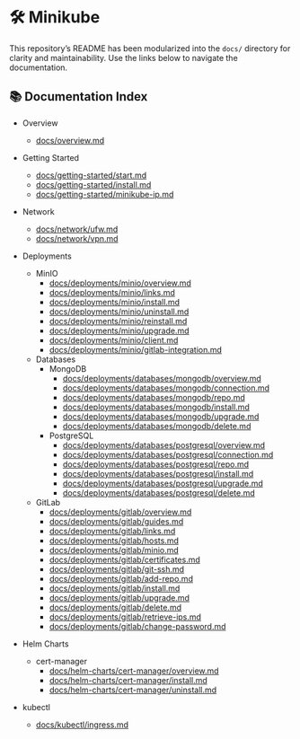 # 🛠️ Minikube

This repository’s README has been modularized into the `docs/` directory for clarity and maintainability. Use the links below to navigate the documentation.

## 📚 Documentation Index

- Overview
  - [docs/overview.md](docs/overview.md)

- Getting Started
  - [docs/getting-started/start.md](docs/getting-started/start.md)
  - [docs/getting-started/install.md](docs/getting-started/install.md)
  - [docs/getting-started/minikube-ip.md](docs/getting-started/minikube-ip.md)

- Network
  - [docs/network/ufw.md](docs/network/ufw.md)
  - [docs/network/vpn.md](docs/network/vpn.md)

- Deployments
  - MinIO
    - [docs/deployments/minio/overview.md](docs/deployments/minio/overview.md)
    - [docs/deployments/minio/links.md](docs/deployments/minio/links.md)
    - [docs/deployments/minio/install.md](docs/deployments/minio/install.md)
    - [docs/deployments/minio/uninstall.md](docs/deployments/minio/uninstall.md)
    - [docs/deployments/minio/reinstall.md](docs/deployments/minio/reinstall.md)
    - [docs/deployments/minio/upgrade.md](docs/deployments/minio/upgrade.md)
    - [docs/deployments/minio/client.md](docs/deployments/minio/client.md)
    - [docs/deployments/minio/gitlab-integration.md](docs/deployments/minio/gitlab-integration.md)
  - Databases
    - MongoDB
      - [docs/deployments/databases/mongodb/overview.md](docs/deployments/databases/mongodb/overview.md)
      - [docs/deployments/databases/mongodb/connection.md](docs/deployments/databases/mongodb/connection.md)
      - [docs/deployments/databases/mongodb/repo.md](docs/deployments/databases/mongodb/repo.md)
      - [docs/deployments/databases/mongodb/install.md](docs/deployments/databases/mongodb/install.md)
      - [docs/deployments/databases/mongodb/upgrade.md](docs/deployments/databases/mongodb/upgrade.md)
      - [docs/deployments/databases/mongodb/delete.md](docs/deployments/databases/mongodb/delete.md)
    - PostgreSQL
      - [docs/deployments/databases/postgresql/overview.md](docs/deployments/databases/postgresql/overview.md)
      - [docs/deployments/databases/postgresql/connection.md](docs/deployments/databases/postgresql/connection.md)
      - [docs/deployments/databases/postgresql/repo.md](docs/deployments/databases/postgresql/repo.md)
      - [docs/deployments/databases/postgresql/install.md](docs/deployments/databases/postgresql/install.md)
      - [docs/deployments/databases/postgresql/upgrade.md](docs/deployments/databases/postgresql/upgrade.md)
      - [docs/deployments/databases/postgresql/delete.md](docs/deployments/databases/postgresql/delete.md)
  - GitLab
    - [docs/deployments/gitlab/overview.md](docs/deployments/gitlab/overview.md)
    - [docs/deployments/gitlab/guides.md](docs/deployments/gitlab/guides.md)
    - [docs/deployments/gitlab/links.md](docs/deployments/gitlab/links.md)
    - [docs/deployments/gitlab/hosts.md](docs/deployments/gitlab/hosts.md)
    - [docs/deployments/gitlab/minio.md](docs/deployments/gitlab/minio.md)
    - [docs/deployments/gitlab/certificates.md](docs/deployments/gitlab/certificates.md)
    - [docs/deployments/gitlab/git-ssh.md](docs/deployments/gitlab/git-ssh.md)
    - [docs/deployments/gitlab/add-repo.md](docs/deployments/gitlab/add-repo.md)
    - [docs/deployments/gitlab/install.md](docs/deployments/gitlab/install.md)
    - [docs/deployments/gitlab/upgrade.md](docs/deployments/gitlab/upgrade.md)
    - [docs/deployments/gitlab/delete.md](docs/deployments/gitlab/delete.md)
    - [docs/deployments/gitlab/retrieve-ips.md](docs/deployments/gitlab/retrieve-ips.md)
    - [docs/deployments/gitlab/change-password.md](docs/deployments/gitlab/change-password.md)

- Helm Charts
  - cert-manager
    - [docs/helm-charts/cert-manager/overview.md](docs/helm-charts/cert-manager/overview.md)
    - [docs/helm-charts/cert-manager/install.md](docs/helm-charts/cert-manager/install.md)
    - [docs/helm-charts/cert-manager/uninstall.md](docs/helm-charts/cert-manager/uninstall.md)

- kubectl
  - [docs/kubectl/ingress.md](docs/kubectl/ingress.md)